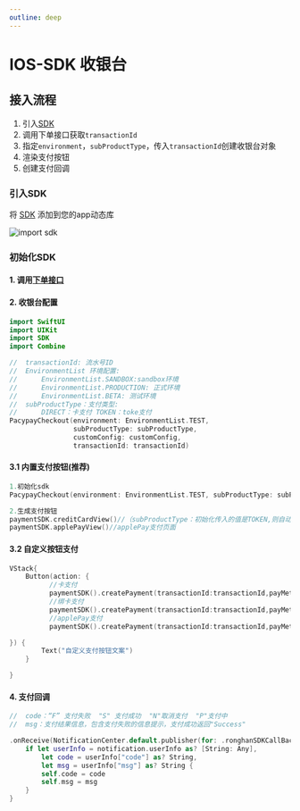 ```yaml
---
outline: deep
---
```


<script setup>

</script>

# IOS-SDK 收银台

## 接入流程
1. 引入[SDK](https://v3-doc.pacypay.com/android/pacypay-v1.0.1.aar)
2. 调用下单接口获取`transactionId`
3. 指定`environment`，`subProductType`，传入`transactionId`创建收银台对象
4. 渲染支付按钮
5. 创建支付回调

### 引入SDK

将 [SDK](https://v3-doc.pacypay.com/ios/SDK.xcframework.zip) 添加到您的app动态库

<img src="https://sandbox-v3-doc.pacypay.com/image.png" alt="import sdk">

### 初始化SDK

#### 1. 调用[下单接口](./js-sdk.md#调用下单接口)

#### 2. 收银台配置

```swift
import SwiftUI
import UIKit
import SDK
import Combine

//  transactionId: 流水号ID 
//  EnvironmentList 环境配置: 
//      EnvironmentList.SANDBOX:sandbox环境 
//      EnvironmentList.PRODUCTION: 正式环境 
//      EnvironmentList.BETA: 测试环境 
//  subProductType：支付类型: 
//      DIRECT：卡支付 TOKEN：toke支付 
PacypayCheckout(environment: EnvironmentList.TEST, 
                subProductType: subProductType, 
                customConfig: customConfig, 
                transactionId: transactionId) 
```

#### 3.1 内置支付按钮(推荐)

```swift
1.初始化sdk
PacypayCheckout(environment: EnvironmentList.TEST, subProductType: subProductType, customConfig: customConfig, transactionId: transactionId)

2.生成支付按钮
paymentSDK.creditCardView()//（subProductType：初始化传入的值是TOKEN,则自动唤起绑卡支付页面；如果传入的是DIRECT 自动唤起卡支付页面）
paymentSDK.applePayView()//applePay支付页面
```

#### 3.2 自定义按钮支付

```swift
VStack{
    Button(action: {
          //卡支付
          paymentSDK().createPayment(transactionId:transactionId,payMethod:"DIRECT")
          //绑卡支付
          paymentSDK().createPayment(transactionId:transactionId,payMethod:"TOKEN")
          //applePay支付
          paymentSDK().createPayment(transactionId:transactionId,payMethod:"ApplePay")

}) {
        Text("自定义支付按钮文案")
    }

} 
```

#### 4. 支付回调

```swift
//  code：“F” 支付失败  "S" 支付成功  "N"取消支付  "P"支付中
//  msg：支付结果信息，包含支付失败的信息提示，支付成功返回"Success"

.onReceive(NotificationCenter.default.publisher(for: .ronghanSDKCallBackData)) { notification in
    if let userInfo = notification.userInfo as? [String: Any],
        let code = userInfo["code"] as? String,
        let msg = userInfo["msg"] as? String {
        self.code = code
        self.msg = msg
    }
}
```